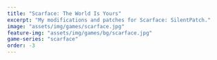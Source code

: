 ```yaml
---
title: "Scarface: The World Is Yours"
excerpt: "My modifications and patches for Scarface: SilentPatch."
image: "assets/img/games/scarface.jpg"
feature-img: "assets/img/games/bg/scarface.jpg"
game-series: "scarface"
order: -3
---
```

